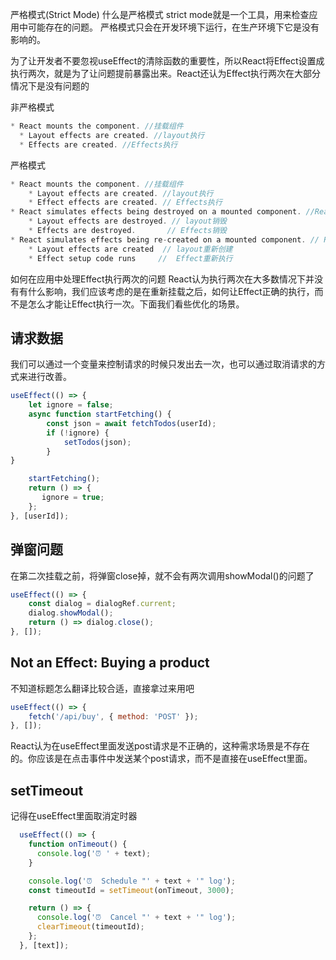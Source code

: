 

严格模式(Strict Mode)
什么是严格模式
strict mode就是一个工具，用来检查应用中可能存在的问题。 严格模式只会在开发环境下运行，在生产环境下它是没有影响的。


为了让开发者不要忽视useEffect的清除函数的重要性，所以React将Effect设置成执行两次，就是为了让问题提前暴露出来。React还认为Effect执行两次在大部分情况下是没有问题的

非严格模式
```js
* React mounts the component. //挂载组件
  * Layout effects are created. //layout执行
  * Effects are created. //Effects执行
```

严格模式
```js
* React mounts the component. //挂载组件
    * Layout effects are created. //layout执行
    * Effect effects are created. // Effects执行
* React simulates effects being destroyed on a mounted component. //React模拟组件销毁
    * Layout effects are destroyed. // layout销毁
    * Effects are destroyed.       // Effects销毁
* React simulates effects being re-created on a mounted component. // React模拟重新挂载
    * Layout effects are created  // layout重新创建
    * Effect setup code runs     //  Effect重新执行
```



如何在应用中处理Effect执行两次的问题
React认为执行两次在大多数情况下并没有有什么影响，我们应该考虑的是在重新挂载之后，如何让Effect正确的执行，而不是怎么才能让Effect执行一次。下面我们看些优化的场景。
## 请求数据
我们可以通过一个变量来控制请求的时候只发出去一次，也可以通过取消请求的方式来进行改善。
```js
useEffect(() => {  
    let ignore = false;  
    async function startFetching() {  
        const json = await fetchTodos(userId);  
        if (!ignore) { 
            setTodos(json);  
        }  
}  

    startFetching();  
    return () => {  
       ignore = true;  
    };  
}, [userId]);
```
## 弹窗问题
在第二次挂载之前，将弹窗close掉，就不会有两次调用showModal()的问题了
```js
useEffect(() => {  
    const dialog = dialogRef.current;  
    dialog.showModal();  
    return () => dialog.close();  
}, []);


```
## Not an Effect: Buying a product
不知道标题怎么翻译比较合适，直接拿过来用吧
```js
useEffect(() => {  
    fetch('/api/buy', { method: 'POST' });  
}, []);
```
React认为在useEffect里面发送post请求是不正确的，这种需求场景是不存在的。你应该是在点击事件中发送某个post请求，而不是直接在useEffect里面。
## setTimeout
记得在useEffect里面取消定时器
```js
  useEffect(() => {
    function onTimeout() {
      console.log('⏰ ' + text);
    }

    console.log('⏰  Schedule "' + text + '" log');
    const timeoutId = setTimeout(onTimeout, 3000);

    return () => {
      console.log('⏰  Cancel "' + text + '" log');
      clearTimeout(timeoutId);
    };
  }, [text]);
```